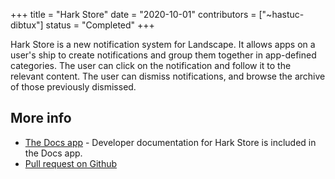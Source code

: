 +++
title = "Hark Store"
date = "2020-10-01"
contributors = ["~hastuc-dibtux"]
status = "Completed"
+++

Hark Store is a new notification system for Landscape. It allows apps on a
user's ship to create notifications and group them together in app-defined
categories. The user can click on the notification and follow it to the relevant
content. The user can dismiss notifications, and browse the archive of those
previously dismissed.

## More info

- [The Docs app](https://urbit.org/applications/~pocwet/docs) - Developer
  documentation for Hark Store is included in the Docs app.
- [Pull request on Github](https://github.com/urbit/urbit/pull/3766)
